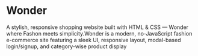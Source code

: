 # Wonder
A stylish, responsive shopping website built with HTML &amp; CSS — Wonder where Fashon meets simplicity.Wonder is a modern, no-JavaScript fashion e-commerce site featuring a sleek UI, responsive layout, modal-based login/signup, and category-wise product display
